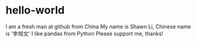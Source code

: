 # hello-world
I am a fresh man at github from China
My name is Shawn Li, Chinese name is '李旭文'
I like pandas from Python
Please support me, thanks!
